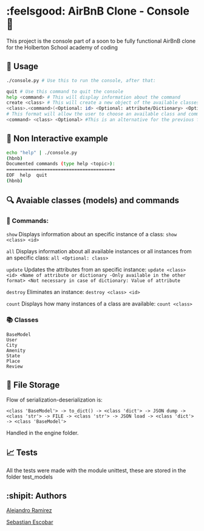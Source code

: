 # :feelsgood: AirBnB Clone - Console :japanese_ogre:
This project is the console part of a soon to be fully functional AirBnB clone for the Holberton School academy of coding

## :volcano: Usage
```bash
./console.py # Use this to run the console, after that:
```
```bash
quit # Use this command to quit the console
help <command> # This will display information about the command
create <class> # This will create a new object of the available classes
<class>.<command>(<Optional: id> <Optional: attribute/Dictionary> <Optional: Value>
# This format will allow the user to choose an available class and command while passing parameters  to it
<command> <class> <Optional> #This is an alternative for the previous format to input an available command
```
## :ghost: Non Interactive example
```Bash
echo "help" | ./console.py
(hbnb)
Documented commands (type help <topic>):
========================================
EOF  help  quit
(hbnb)
```
## :mag: Avaiable classes (models) and commands
### :key: Commands:
```show``` Displays information about an specific instance of a class: ```show <class> <id>```

```all``` Displays information about all available instances or all instances from an specific class: ```all <Optional: class>```

```update``` Updates the attributes from an specific instance: ```update <class> <id> <Name of attribute or dictionary -Only available in the other format> <Not necessary in case of dictionary: Value of attribute```

```destroy``` Eliminates an instance: ```destroy <class> <id>```

```count``` Displays how many instances of a class are available: ```count <class>```

### :books: Classes
```
BaseModel
User
City
Amenity
State
Place
Review
```
## :floppy_disk: File Storage
Flow of serialization-deserialization is:
```
<class 'BaseModel'> -> to_dict() -> <class 'dict'> -> JSON dump -> <class 'str'> -> FILE -> <class 'str'> -> JSON load -> <class 'dict'> -> <class 'BaseModel'>
```
Handled in the engine folder.
## :chart_with_upwards_trend: Tests
All the tests were made with the module unittest, these are stored in the folder test_models
## :shipit: Authors

[Alejandro Ramirez](https://github.com/FatChiken277)

[Sebastian Escobar](https://github.com/Katorea132)
